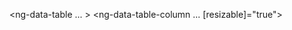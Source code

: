 <ng-data-table
  ... >
  <ng-data-table-column
     ...
    [resizable]="true">
  </ng-data-table-column>
</ng-data-table>
